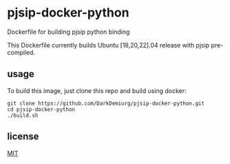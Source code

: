 # pjsip-docker-python

Dockerfile for building pjsip python binding

This Dockerfile currently builds Ubuntu [18,20,22].04 release with pjsip pre-compiled.

## usage

To build this image, just clone this repo and build using docker:

    git clone https://github.com/DarkDemiurg/pjsip-docker-python.git
    cd pjsip-docker-python
    ./build.sh


## license

[MIT](https://github.com/DarkDemiurg/pjsip-docker-python/blob/master/LICENSE)

